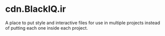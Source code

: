 # cdn.BlackIQ.ir
A place to put style and interactive files for use in multiple projects instead of putting each one inside each project.
